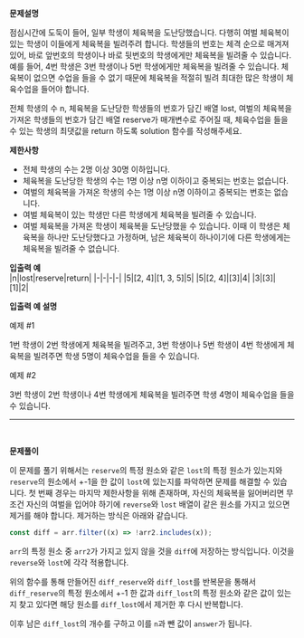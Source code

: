 **문제설명**

점심시간에 도둑이 들어, 일부 학생이 체육복을 도난당했습니다. 다행히 여벌 체육복이 있는 학생이 이들에게 체육복을 빌려주려 합니다. 학생들의 번호는 체격 순으로 매겨져 있어, 바로 앞번호의 학생이나 바로 뒷번호의 학생에게만 체육복을 빌려줄 수 있습니다. 예를 들어, 4번 학생은 3번 학생이나 5번 학생에게만 체육복을 빌려줄 수 있습니다. 체육복이 없으면 수업을 들을 수 없기 때문에 체육복을 적절히 빌려 최대한 많은 학생이 체육수업을 들어야 합니다.

전체 학생의 수 n, 체육복을 도난당한 학생들의 번호가 담긴 배열 lost, 여벌의 체육복을 가져온 학생들의 번호가 담긴 배열 reserve가 매개변수로 주어질 때, 체육수업을 들을 수 있는 학생의 최댓값을 return 하도록 solution 함수를 작성해주세요.

**제한사항**
- 전체 학생의 수는 2명 이상 30명 이하입니다.
- 체육복을 도난당한 학생의 수는 1명 이상 n명 이하이고 중복되는 번호는 없습니다.
- 여벌의 체육복을 가져온 학생의 수는 1명 이상 n명 이하이고 중복되는 번호는 없습니다.
- 여벌 체육복이 있는 학생만 다른 학생에게 체육복을 빌려줄 수 있습니다.
- 여벌 체육복을 가져온 학생이 체육복을 도난당했을 수 있습니다. 이때 이 학생은 체육복을 하나만 도난당했다고 가정하며, 남은 체육복이 하나이기에 다른 학생에게는 체육복을 빌려줄 수 없습니다.

**입출력 예**<br/>
|n|lost|reserve|return|
|-|-|-|-|
|5|[2, 4]|[1, 3, 5]|5|
|5|[2, 4]|[3]|4|
|3|[3]|[1]|2|
<br/>

**입출력 예 설명**

예제 #1

1번 학생이 2번 학생에게 체육복을 빌려주고, 3번 학생이나 5번 학생이 4번 학생에게 체육복을 빌려주면 학생 5명이 체육수업을 들을 수 있습니다.

예제 #2

3번 학생이 2번 학생이나 4번 학생에게 체육복을 빌려주면 학생 4명이 체육수업을 들을 수 있습니다.
<br/>
<hr/>
<br/>

**문제풀이**<br/>

이 문제를 풀기 위해서는 `reserve`의 특정 원소와 같은 `lost`의 특정 원소가 있는지와 `reserve`의 원소에서 +-1을 한 값이 `lost`에 있는지를 파악하면 문제를 해결할 수 있습니다.
첫 번째 경우는 마지막 제한사항을 위해 존재하며, 자신의 체육복을 잃어버리면 무조건 자신의 여벌을 입어야 하기에 `reverse`와 `lost` 배열이 같은 원소를 가지고 있으면 제거를 해야 합니다. 제거하는 방식은 아래와 같습니다.
```javascript
const diff = arr.filter((x) => !arr2.includes(x));
```
`arr`의 특정 원소 중 `arr2`가 가지고 있지 않을 것을 `diff`에 저장하는 방식입니다. 이것을 `reverse`와 `lost`에 각각 적용합니다.

위의 함수를 통해 만들어진 `diff_reserve`와 `diff_lost`를 반복문을 통해서 `diff_reserve`의 특정 원소에서 +-1 한 값과 `diff_lost`의 특정 원소와 같은 값이 있는지 찾고 있다면 해당 원소를 `diff_lost`에서 제거한 후 다시 반복합니다.

이후 남은 `diff_lost`의 개수를 구하고 이를 `n`과 뺀 값이 `answer`가 됩니다.
